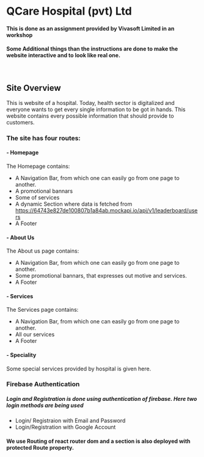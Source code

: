 # QCare Hospital (pvt) Ltd
#### This is done as an assignment provided by Vivasoft Limited in an workshop 
#### Some Additional things than the instructions are done to make the website interactive and to look like real one.

<br>


## Site Overview

This is website of a hospital. Today, health sector is digitalized and everyone wants to get every single information to be got in hands. This website contains every possible information that should provide to customers.

### The site has four routes:

#### - Homepage

The Homepage contains:

- A Navigation Bar, from which one can easily go from one page to another.
- A promotional bannars
- Some of services
- A dynamic Section where data is fetched from https://64743e827de100807b1a84ab.mockapi.io/api/v1/leaderboard/users
- A Footer

#### - About Us

The About us page contains:

- A Navigation Bar, from which one can easily go from one page to another.
- Some promotional bannars, that expresses out motive and services.
- A Footer

#### - Services

The Services page contains:

- A Navigation Bar, from which one can easily go from one page to another.
- All our services
- A Footer

#### - Speciality

Some special services provided by hospital is given here.


### Firebase Authentication
##### Login and Registration is done using authentication of firebase. Here two login methods are being used
- Login/ Registraion with Email and Password
- Login/Registration with Google Account

#### We use Routing of react router dom and a section is also deployed with protected Route property.




